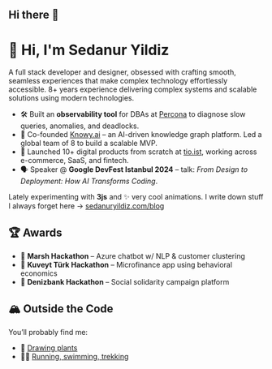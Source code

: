 ## Hi there 👋

<!--
**sedyldz/sedyldz** is a ✨ _special_ ✨ repository because its `README.md` (this file) appears on your GitHub profile.

Here are some ideas to get you started:

- 🔭 I’m currently working on ...
- 🌱 I’m currently learning ...
- 👯 I’m looking to collaborate on ...
- 🤔 I’m looking for help with ...
- 💬 Ask me about ...
- 📫 How to reach me: ...
- 😄 Pronouns: ...
- ⚡ Fun fact: ...
-->

# 👋 Hi, I'm Sedanur Yildiz

A full stack developer and designer, obsessed with crafting smooth, seamless experiences that make complex technology effortlessly accessible.
8+ years experience delivering complex systems and scalable solutions using modern technologies.

- 🛠 Built an **observability tool** for DBAs at [Percona](https://www.percona.com/) to diagnose slow queries, anomalies, and deadlocks.
- 🤖 Co-founded [Knowy.ai](https://knowy.ai) – an AI-driven knowledge graph platform. Led a global team of 8 to build a scalable MVP.
- 🧪 Launched 10+ digital products from scratch at [tio.ist](https://tio.ist/studio/), working across e-commerce, SaaS, and fintech.
- 🗣 Speaker @ **Google DevFest Istanbul 2024** – talk: *From Design to Deployment: How AI Transforms Coding*.

Lately experimenting with **3js** and ✨ very cool animations.
I write down stuff I always forget here → [sedanuryildiz.com/blog](https://sedanuryildiz.com/blog)


## 🏆 Awards

- 🥇 **Marsh Hackathon** – Azure chatbot w/ NLP & customer clustering  
- 🥇 **Kuveyt Türk Hackathon** – Microfinance app using behavioral economics  
- 🥇 **Denizbank Hackathon** – Social solidarity campaign platform  


## 🏔️ Outside the Code

You’ll probably find me:
- 🌿 [Drawing plants](https://instagram.com/roseherbier)
- 🏃‍♀️ [Running, swimming, trekking](https://www.strava.com/athletes/106911223)


